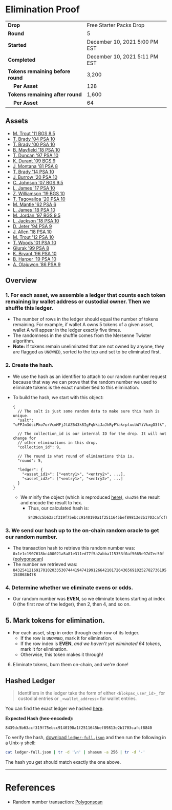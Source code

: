 # Elimination Proof

|||
|---|---|
| **Drop** | Free Starter Packs Drop |
| **Round** | 5 |
| **Started** | December 10, 2021 5:00 PM EST |
| **Completed** | December 10, 2021 5:11 PM EST |
| **Tokens remaining before round** | 3,200 |
| **&nbsp;&nbsp;&nbsp;&nbsp;Per Asset** | 128 |
| **Tokens remaining after round** | 1,600 |
| **&nbsp;&nbsp;&nbsp;&nbsp;Per Asset** | 64 |

## Assets

- [M. Trout &#039;11 BGS 8.5](asset-368.md)
- [T. Brady &#039;04 PSA 10](asset-369.md)
- [T. Brady &#039;00 PSA 10](asset-370.md)
- [B. Mayfield &#039;18 PSA 10](asset-371.md)
- [T. Duncan &#039;97 PSA 10](asset-372.md)
- [K. Durant &#039;09 BGS 9](asset-373.md)
- [J. Montana &#039;81 PSA 8](asset-374.md)
- [T. Brady &#039;14 PSA 10](asset-375.md)
- [J. Burrow &#039;20 PSA 10](asset-376.md)
- [C. Johnson &#039;07 BGS 9.5](asset-377.md)
- [L. James &#039;17 PSA 10](asset-378.md)
- [Z. Williamson &#039;19 BGS 10](asset-379.md)
- [T. Tagovailoa &#039;20 PSA 10](asset-380.md)
- [M. Mantle &#039;62 PSA 6](asset-381.md)
- [L. James &#039;18 PSA 10](asset-382.md)
- [M. Jordan &#039;97 BGS 9.5](asset-383.md)
- [L. Jackson &#039;18 PSA 10](asset-384.md)
- [D. Jeter &#039;94 PSA 9](asset-385.md)
- [J. Allen &#039;18 PSA 10](asset-386.md)
- [M. Trout &#039;12 PSA 10](asset-387.md)
- [T. Woods &#039;01 PSA 10](asset-388.md)
- [Glurak &#039;99 PSA 8](asset-389.md)
- [K. Bryant &#039;96 PSA 10](asset-390.md)
- [B. Harper &#039;19 PSA 10](asset-391.md)
- [A. Olajuwon &#039;86 PSA 9](asset-392.md)

## Overview

### 1. For each asset, we assemble a ledger that counts each token remaining by wallet address or custodial owner. Then we shuffle this ledger.
- The number of rows in the ledger should equal the number of tokens remaining. For example, if wallet A owns 5 tokens of a given asset, wallet A will appear in the ledger exactly five times.
- The randomness in the shuffle comes from the Mersenne Twister algorithm.
- **Note:** If tokens remain uneliminated that are not owned by anyone, they are flagged as `UNOWNED`, sorted to the top and set to be eliminated first.

### 2. Create the hash.
- We use the hash as an identifier to attach to our random number request because that way we can prove that the random number we used to eliminate tokens is the exact number tied to this elimination.
- To build the hash, we start with this object:
  ```jsonc
  {
    // The salt is just some random data to make sure this hash is unique.
    "salt": "uFPJm3dsiPko7orVcmMFjJtAZ643k8IgFqNkiJaJhRyFYakrpluubWYiVkxgO3fk",

    // The collection_id is our internal ID for the drop. It will not change for
    // other eliminations in this drop.
    "collection_id": 9,

    // The round is what round of eliminations this is.
    "round": 5,

    "ledger": {
      "<asset_id1>": ["<entry1>", "<entry2>", ...],
      "<asset_id2>": ["<entry1>", "<entry2>", ...]
    }
  }
  ```

  - We minify the object (which is reproduced [here][ledger_full]), `sha256` the result and encode the result to hex.
    - Thus, our calculated hash is:
      ```plain
      8439dc5b63acf319f75ebcc9140190a1f2511645bef89813e2b1703cafcf8840
      ```

### 3. We send our hash up to the on-chain random oracle to get our random number.
  - The transaction hash to retrieve this random number was: `0x1e1c1907618bc400021a5a81e311ed77f5a2abba115353f0af5665e97d7ec50f` ([polygonscan][random_txn])
  - The number we retrieved was: `84325412169170102033530744419474199126642101726436569102527827361951530636478`

### 4. Determine whether we eliminate evens or odds.
  
  - Our random number was **EVEN**, so we eliminate tokens starting at index 0 (the first row of the ledger), then 2, then 4, and so on.
  
## 5. Mark tokens for elimination.
  - For each asset, step in order through each row of its ledger.
    - If the row is `UNOWNED`, mark it for elimination.
    - If the row index is **EVEN**, _and we haven't yet eliminated 64 tokens_, mark it for elimination.
    - Otherwise, this token makes it through!

6. Eliminate tokens, burn them on-chain, and we're done!

## Hashed Ledger

> Identifiers in the ledger take the form of either `<blokpax_user_id>_` for custodial entries or `_<wallet_address>` for wallet entries.

You can find the exact ledger we hashed [here][ledger_full].

**Expected Hash (hex-encoded):**
```
8439dc5b63acf319f75ebcc9140190a1f2511645bef89813e2b1703cafcf8840
```

To verify the hash, [download `ledger-full.json`][ledger_full] and then run the following in a Unix-y shell:

```bash
cat ledger-full.json | tr -d '\n' | shasum -a 256 | tr -d '-'
```

The hash you get should match exactly the one above.

---

# References

- Random number transaction: [Polygonscan][random_txn]

[random_txn]: https://polygonscan.com/tx/0x1e1c1907618bc400021a5a81e311ed77f5a2abba115353f0af5665e97d7ec50f
[ledger_full]: ledger-full.json
